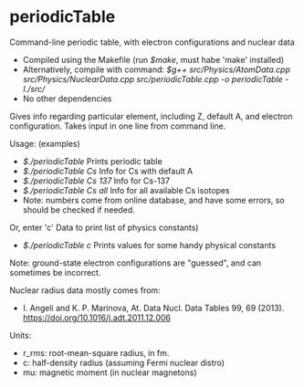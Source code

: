 # periodicTable

Command-line periodic table, with electron configurations and nuclear data

 * Compiled using the Makefile (run _$make_, must habe 'make' installed)
 * Alternatively, compile with command:
_$g++ src/Physics/AtomData.cpp src/Physics/NuclearData.cpp src/periodicTable.cpp -o periodicTable -I./src/_
 * No other dependencies

Gives info regarding particular element, including Z, default A, and electron configuration.
Takes input in one line from command line.

Usage: (examples)
 * _$./periodicTable_           Prints periodic table
 * _$./periodicTable Cs_        Info for Cs with default A
 * _$./periodicTable Cs 137_    Info for Cs-137
 * _$./periodicTable Cs all_    Info for all available Cs isotopes
 * Note: numbers come from online database, and have some errors,
so should be checked if needed.

 Or, enter 'c' Data to print list of physics constants)
  * _$./periodicTable c_        Prints values for some handy physical constants

Note: ground-state electron configurations are "guessed", and can sometimes be incorrect.

Nuclear radius data mostly comes from:
 * I. Angeli and K. P. Marinova, At. Data Nucl. Data Tables 99, 69 (2013).
https://doi.org/10.1016/j.adt.2011.12.006

Units:
 * r_rms: root-mean-square radius, in fm.
 * c: half-density radius (assuming Fermi nuclear distro)
 * mu: magnetic moment (in nuclear magnetons)
